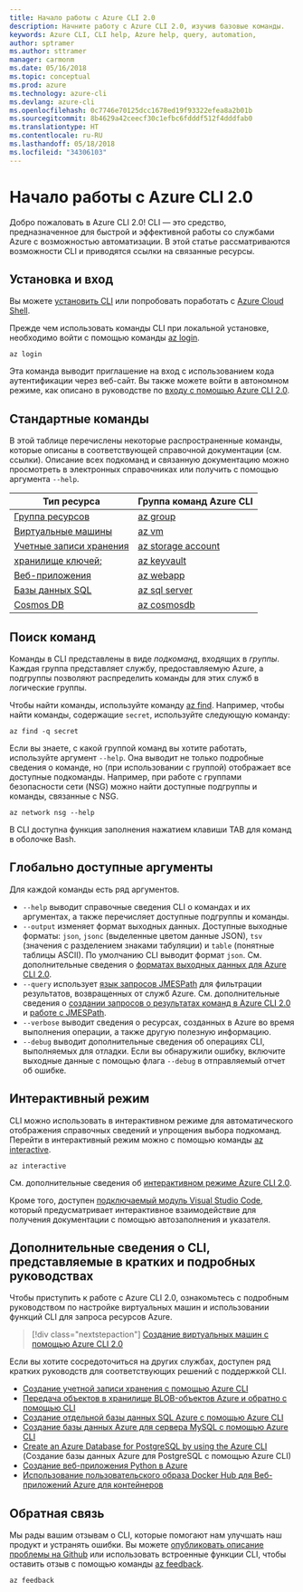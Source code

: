 ```yaml
---
title: Начало работы с Azure CLI 2.0
description: Начните работу с Azure CLI 2.0, изучив базовые команды.
keywords: Azure CLI, CLI help, Azure help, query, automation,
author: sptramer
ms.author: sttramer
manager: carmonm
ms.date: 05/16/2018
ms.topic: conceptual
ms.prod: azure
ms.technology: azure-cli
ms.devlang: azure-cli
ms.openlocfilehash: 0c7746e70125dcc1678ed19f93322efea8a2b01b
ms.sourcegitcommit: 8b4629a42ceecf30c1efbc6fdddf512f4dddfab0
ms.translationtype: HT
ms.contentlocale: ru-RU
ms.lasthandoff: 05/18/2018
ms.locfileid: "34306103"
---
```

# <a name="get-started-with-azure-cli-20"></a>Начало работы с Azure CLI 2.0

Добро пожаловать в Azure CLI 2.0! CLI — это средство, предназначенное для быстрой и эффективной работы со службами Azure с возможностью автоматизации. В этой статье рассматриваются возможности CLI и приводятся ссылки на связанные ресурсы.

## <a name="install-and-log-in"></a>Установка и вход

Вы можете [установить CLI](install-azure-cli.md) или попробовать поработать с [Azure Cloud Shell](/azure/cloud-shell/overview).

Прежде чем использовать команды CLI при локальной установке, необходимо войти с помощью команды [az login](/cli/azure/reference-index#az-login).

```azurecli
az login
```

Эта команда выводит приглашение на вход с использованием кода аутентификации через веб-сайт. Вы также можете войти в автономном режиме, как описано в руководстве по [входу с помощью Azure CLI 2.0](authenticate-azure-cli.md).

## <a name="common-commands"></a>Стандартные команды

В этой таблице перечислены некоторые распространенные команды, которые описаны в соответствующей справочной документации (см. ссылки).
Описание всех подкоманд и связанную документацию можно просмотреть в электронных справочниках или получить с помощью аргумента `--help`.

| Тип ресурса | Группа команд Azure CLI |
|---------------|-------------------------|
| [Группа ресурсов](/azure/azure-resource-manager/resource-group-overview) | [az group](/cli/azure/group) |
| [Виртуальные машины](/azure/virtual-machines) | [az vm](/cli/azure/vm) |
| [Учетные записи хранения](/azure/storage/common/storage-introduction) | [az storage account](/cli/azure/storage/account) |
| [хранилище ключей;](/azure/key-vault/key-vault-whatis) | [az keyvault](/cli/azure/keyvault) |
| [Веб-приложения](/azure/ap-service) | [az webapp](/cli/azure/webapp) |
| [Базы данных SQL](/azure/sql-database) | [az sql server](/cli/azure/sql/server) |
| [Cosmos DB](/azure/cosmos-db) | [az cosmosdb](/cli/azure/cosmosdb) |

## <a name="finding-commands"></a>Поиск команд

Команды в CLI представлены в виде _подкоманд_, входящих в _группы_.
Каждая группа представляет службу, предоставляемую Azure, а подгруппы позволяют распределить команды для этих служб в логические группы.

Чтобы найти команды, используйте команду [az find](/cli/azure/reference-index#az-find). Например, чтобы найти команды, содержащие `secret`, используйте следующую команду:

```azurecli-interactive
az find -q secret
```

Если вы знаете, с какой группой команд вы хотите работать, используйте аргумент `--help`. Она выводит не только подробные сведения о команде, но (при использовании с группой) отображает все доступные подкоманды. Например, при работе с группами безопасности сети (NSG) можно найти доступные подгруппы и команды, связанные с NSG.

```azurecli-interactive
az network nsg --help
```

В CLI доступна функция заполнения нажатием клавиши TAB для команд в оболочке Bash.

## <a name="globally-available-arguments"></a>Глобально доступные аргументы

Для каждой команды есть ряд аргументов.

* `--help` выводит справочные сведения CLI о командах и их аргументах, а также перечисляет доступные подгруппы и команды.
* `--output` изменяет формат выходных данных. Доступные выходные форматы: `json`, `jsonc` (выделенные цветом данные JSON), `tsv` (значения с разделением знаками табуляции) и `table` (понятные таблицы ASCII). По умолчанию CLI выводит формат `json`. См. дополнительные сведения о [форматах выходных данных для Azure CLI 2.0](format-output-azure-cli.md).
* `--query` использует [язык запросов JMESPath](http://jmespath.org/) для фильтрации результатов, возвращенных от служб Azure. См. дополнительные сведения о [создании запросов о результатах команд в Azure CLI 2.0](query-azure-cli.md) и [работе с JMESPath](http://jmespath.org/tutorial.html).
* `--verbose` выводит сведения о ресурсах, созданных в Azure во время выполнения операции, а также другую полезную информацию.
* `--debug` выводит дополнительные сведения об операциях CLI, выполняемых для отладки. Если вы обнаружили ошибку, включите выходные данные с помощью флага `--debug` в отправляемый отчет об ошибке.


## <a name="interactive-mode"></a>Интерактивный режим

CLI можно использовать в интерактивном режиме для автоматического отображения справочных сведений и упрощения выбора подкоманд. Перейти в интерактивный режим можно с помощью команды [az interactive](/cli/azure/reference-index#az-interactive).

```azurecli-interactive
az interactive
```

См. дополнительные сведения об [интерактивном режиме Azure CLI 2.0](interactive-azure-cli.md).

Кроме того, доступен [подключаемый модуль Visual Studio Code](https://marketplace.visualstudio.com/items?itemName=ms-vscode.azurecli), который предусматривает интерактивное взаимодействие для получения документации с помощью автозаполнения и указателя.

## <a name="learn-cli-basics-with-quickstarts-and-tutorials"></a>Дополнительные сведения о CLI, представляемые в кратких и подробных руководствах

Чтобы приступить к работе с Azure CLI 2.0, ознакомьтесь с подробным руководством по настройке виртуальных машин и использовании функций CLI для запроса ресурсов Azure.

> [!div class="nextstepaction"]
> [Создание виртуальных машин с помощью Azure CLI 2.0](azure-cli-vm-tutorial.yml)

Если вы хотите сосредоточиться на других службах, доступен ряд кратких руководств для соответствующих решений с поддержкой CLI.

* [Создание учетной записи хранения с помощью Azure CLI](/azure/storage/common/storage-quickstart-create-storage-account-cli)
* [Передача объектов в хранилище BLOB-объектов Azure и обратно с помощью CLI](/azure/storage/blobs/storage-quickstart-blobs-cli)
* [Создание отдельной базы данных SQL Azure с помощью Azure CLI](/azure/sql-database/sql-database-get-started-cli)
* [Создание базы данных Azure для сервера MySQL с помощью Azure CLI](/azure/mysql/quickstart-create-mysql-server-database-using-azure-cli)
* [Create an Azure Database for PostgreSQL by using the Azure CLI](/azure/postgresql/quickstart-create-server-database-azure-cli) (Создание базы данных Azure для PostgreSQL с помощью Azure CLI)
* [Создание веб-приложения Python в Azure](/azure/app-service/app-service-web-get-started-python)
* [Использование пользовательского образа Docker Hub для Веб-приложений Azure для контейнеров](/azure/app-service/containers/quickstart-custom-docker-image)

## <a name="give-feedback"></a>Обратная связь

Мы рады вашим отзывам о CLI, которые помогают нам улучшать наш продукт и устранять ошибки. Вы можете [опубликовать описание проблемы на Github](https://github.com/azure/azure-cli/issues) или использовать встроенные функции CLI, чтобы оставить отзыв с помощью команды [az feedback](/cli/azure/reference-index#az-feedback).

```azurecli-interactive
az feedback
```
